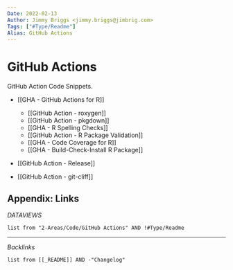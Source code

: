 ```yaml
---
Date: 2022-02-13
Author: Jimmy Briggs <jimmy.briggs@jimbrig.com>
Tags: ["#Type/Readme"]
Alias: GitHub Actions
---
```


# GitHub Actions

<!-- optional markdown-notes-tree directory description starts here -->
GitHub Action Code Snippets.
<!-- optional markdown-notes-tree directory description ends here -->

-   [[GHA - GitHub Actions for R]]
    -   [[GitHub Action - roxygen]]
    -   [[GitHub Action - pkgdown]]
    -   [[GHA - R Spelling Checks]]
    -   [[GitHub Action - R Package Validation]]
    -   [[GHA - Code Coverage for R]]
    -   [[GHA - Build-Check-Install R Package]]


-   [[GitHub Action - Release]]
-   [[GitHub Action - git-cliff]]

## Appendix: Links

*DATAVIEWS*

```dataview
list from "2-Areas/Code/GitHub Actions" AND !#Type/Readme
```

***

*Backlinks*

```dataview
list from [[_README]] AND -"Changelog"
```